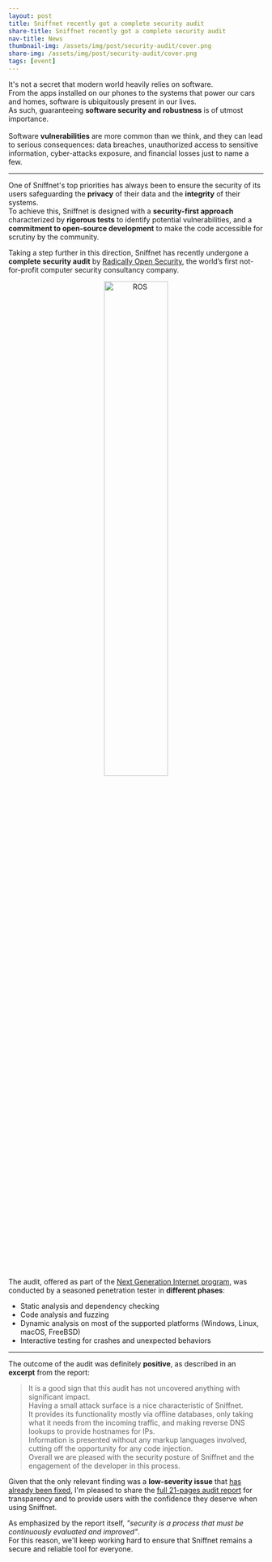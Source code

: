 ```yaml
---
layout: post
title: Sniffnet recently got a complete security audit
share-title: Sniffnet recently got a complete security audit
nav-title: News
thumbnail-img: /assets/img/post/security-audit/cover.png
share-img: /assets/img/post/security-audit/cover.png
tags: [event]
---
```


It's not a secret that modern world heavily relies on software.<br>
From the apps installed on our phones to the systems that power our cars and homes, software is ubiquitously present in our lives.<br>
As such, guaranteeing **software security and robustness** is of utmost importance.<br><br>
Software **vulnerabilities** are more common than we think, and they can lead to serious consequences:
data breaches, unauthorized access to sensitive information, cyber-attacks exposure, and financial losses just to name a few.

<hr>

One of Sniffnet's top priorities has always been to ensure the security of its users safeguarding the **privacy** of their data and the **integrity** of their systems.<br>
To achieve this, Sniffnet is designed with a **security-first approach** characterized by **rigorous tests** to identify potential vulnerabilities,
and a **commitment to open-source development** to make the code accessible for scrutiny by the community.

Taking a step further in this direction, Sniffnet has recently undergone a **complete security audit** by <a target="_blank" href="https://www.radicallyopensecurity.com">Radically Open Security</a>,
the world’s first not-for-profit computer security consultancy company.<br>

<div align="center">
    <a target="_blank" href="https://www.radicallyopensecurity.com">
        <img width="50%" title="ROS" src="{{ 'assets/img/post/security-audit/cover.png' | relative_url }}" alt="ROS"/>
    </a>
</div>

The audit, offered as part of the <a href="{{ 'news/ngi-program' | relative_url }}">Next Generation Internet program</a>, was conducted by a seasoned penetration tester in **different phases**:
- Static analysis and dependency checking
- Code analysis and fuzzing
- Dynamic analysis on most of the supported platforms (Windows, Linux, macOS, FreeBSD)
- Interactive testing for crashes and unexpected behaviors

<hr>

The outcome of the audit was definitely **positive**, as described in an **excerpt** from the report:
> It is a good sign that this audit has not uncovered anything with significant impact.<br>
Having a small attack surface is a nice characteristic of Sniffnet.<br>
It provides its functionality mostly via offline databases, only taking what it needs from the incoming traffic, and making reverse DNS lookups to provide hostnames for IPs.<br>
Information is presented without any markup languages involved, cutting off the opportunity for any code injection.<br>
Overall we are pleased with the security posture of Sniffnet and the engagement of the developer in this process.

Given that the only relevant finding was a **low-severity issue** that <a target="_blank" href="https://github.com/GyulyVGC/sniffnet/pull/776">has already been fixed</a>,
I'm pleased to share the <a target="_blank" href="https://github.com/GyulyVGC/sniffnet/blob/main/resources/audits/security_1.pdf">full 21-pages audit report</a> for transparency and to provide users with the confidence they deserve when using Sniffnet.

As emphasized by the report itself, _"security is a process that must be continuously evaluated and improved"_.<br>
For this reason, we'll keep working hard to ensure that Sniffnet remains a secure and reliable tool for everyone.
